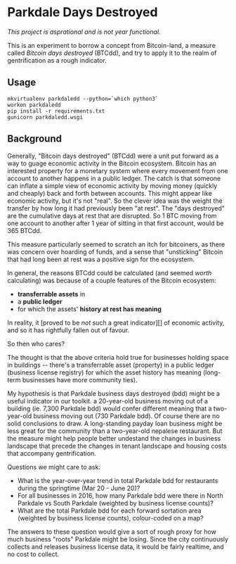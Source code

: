 # Parkdale Days Destroyed

_This project is asprational and is not year functional._

This is an experiment to borrow a concept from Bitcoin-land,
a measure called _Bitcoin days destroyed_ (BTCdd), and try to
apply it to the realm of gentrification as a rough indicator.

## Usage

```
mkvirtualenv parkdaledd --python=`which python3`
workon parkdaledd
pip install -r requirements.txt
gunicorn parkdaledd.wsgi
```

## Background

Generally, "Bitcoin days destroyed" (BTCdd) were a unit put forward as a way to guage economic activity in
the Bitcoin ecosystem. Bitcoin has an interested property for a monetary
system where every movement from one account to another happens in a
public ledger. The catch is that someone can inflate a simple view of
economic activity by moving money (quickly and cheaply) back and
forth between accounts. This might appear like economic activity, but
it's not "real".
So the clever idea was the weight the transfer by how
long it had previously been "at rest". The "days destroyed" are the
cumulative days at rest that are disrupted.
So 1 BTC moving from one
account to another after 1 year of sitting in that first account, would
be 365 BTCdd.

This measure particularly seemed to scratch an itch for bitcoiners, as there was
concern over hoarding of funds, and a sense that
"unsticking" Bitcoin that had long been at rest was a positive sign for the ecosystem.

In general, the reasons BTCdd could be calculated (and seemed _worth_
calculating) was because of a couple features of the Bitcoin ecosystem:

* **transferrable assets** in
* a **public ledger**
* for which the assets' **history at rest has meaning**


In reality, it [proved to be _not_ such a great indicator][] of economic
activity, and so it has rightfully fallen out of favour.

So then who cares?

The thought is that the above criteria hold true for businesses holding
space in buildings -- there's a transferrable asset (property) in a
public ledger (business license registry) for which the asset history
has meaning (long-term businesses have more community ties).

My hypothesis is that Parkdale business days destroyed (bdd) might be a
useful indicator in our toolkit. a 20-year-old business moving out of a
building (ie. 7,300 Parkdale bdd) would confer different meaning that a
two-year-old business moving out (730 Parkdale bdd). Of course there are
no solid conclusions to draw. A long-standing payday loan business might
be less great for the community than a two-year-old nepalese restaurant.
But the measure might help people better undestand the changes in
business landscape that precede the changes in tenant landscape and
housing costs that accompany gentrification.

Questions we might care to ask:

* What is the year-over-year trend in total Parkdale bdd for restaurants
  during the springtime (Mar 20 - June 20)?
* For all businesses in 2016, how many Parkdale bdd were there in North Parkdale
  vs South Parkdale (weighted by business license counts)?
* What are the total Parkdale bdd for each forward sortation area
  (weighted by business license counts), colour-coded on a map?

The answers to these question would give a sort of rough proxy for how
much business "roots" Parkdale might be losing. Since the city
continuously collects and releases business license data, it would be
fairly realtime, and no cost to collect.

